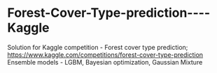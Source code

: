 # Forest-Cover-Type-prediction----Kaggle
Solution for Kaggle competition - Forest cover type prediction; https://www.kaggle.com/competitions/forest-cover-type-prediction
Ensemble models - LGBM, Bayesian optimization, Gaussian Mixture
